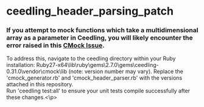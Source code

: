 # ceedling_header_parsing_patch

### If you attempt to mock functions which take a multidimensional array as a parameter in Ceedling, you will likely encounter the error raised in this [CMock Issue](https://github.com/ThrowTheSwitch/CMock/issues/213). 

<p>To address this, navigate to the ceedling directory within your Ruby installation: Ruby27-x64\lib\ruby\gems\2.7.0\gems\ceedling-0.31.0\vendor\cmock\lib (note: version number may vary). Replace the 'cmock_generator.rb' and 'cmock_header_parser.rb' with the versions attached in this repository.<br>
Run 'ceedling test:all' to ensure your unit tests compile successfully after these changes.<\p>
